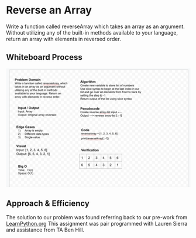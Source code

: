 # Reverse an Array
<!-- Description of the challenge -->
Write a function called reverseArray which takes an array as an argument. Without utilizing any of the built-in methods available to your language, return an array with elements in reversed order.

## Whiteboard Process
<!-- Embedded whiteboard image -->
![](array-reverse.png)

## Approach & Efficiency
<!-- What approach did you take? Discuss Why. What is the Big O space/time for this approach? -->
The solution to our problem was found referring back to our pre-work from [LearnPython.org](https://www.learnpython.org/en/Basic_String_Operations)
This assignment was pair programmed with Lauren Sierra and assistance from TA Ben Hill.
